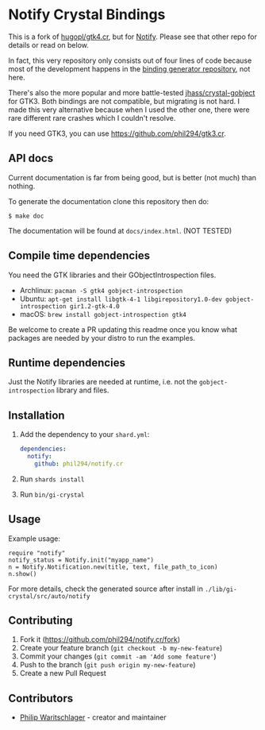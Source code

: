 # Notify Crystal Bindings

This is a fork of [hugopl/gtk4.cr](https://github.com/hugopl/gtk4.cr), but for [Notify](https://lazka.github.io/pgi-docs/#Notify-0.7). Please see that other repo for details or read on below.

In fact, this very repository only consists out of four lines of code because most of the development happens in the [binding generator repository](https://github.com/hugopl/gi-crystal), not here.

There's also the more popular and more battle-tested [jhass/crystal-gobject](https://github.com/jhass/crystal-gobject) for GTK3. Both bindings are not compatible, but migrating is not hard. I made this very alternative because when I used the other one, there were rare different rare crashes which I couldn't resolve.

If you need GTK3, you can use https://github.com/phil294/gtk3.cr.

## API docs

Current documentation is far from being good, but is better (not much) than nothing.

To generate the documentation clone this repository then do:

```
$ make doc
```

The documentation will be found at `docs/index.html`. (NOT TESTED)


## Compile time dependencies

You need the GTK libraries and their GObjectIntrospection files.

- Archlinux: `pacman -S gtk4 gobject-introspection`
- Ubuntu: `apt-get install libgtk-4-1 libgirepository1.0-dev gobject-introspection gir1.2-gtk-4.0`
- macOS: `brew install gobject-introspection gtk4`

Be welcome to create a PR updating this readme once you know what packages are needed by your distro to run the
examples.

## Runtime dependencies

Just the Notify libraries are needed at runtime, i.e. not the `gobject-introspection` library and files.

## Installation

1. Add the dependency to your `shard.yml`:

   ```yaml
   dependencies:
     notify:
       github: phil294/notify.cr
   ```

2. Run `shards install`

3. Run `bin/gi-crystal`

## Usage

Example usage:
```crystal
require "notify"
notify_status = Notify.init("myapp_name")
n = Notify.Notification.new(title, text, file_path_to_icon)
n.show()
```
For more details, check the generated source after install in `./lib/gi-crystal/src/auto/notify`

## Contributing

1. Fork it (<https://github.com/phil294/notify.cr/fork>)
2. Create your feature branch (`git checkout -b my-new-feature`)
3. Commit your changes (`git commit -am 'Add some feature'`)
4. Push to the branch (`git push origin my-new-feature`)
5. Create a new Pull Request

## Contributors

- [Philip Waritschlager](https://github.com/phil294) - creator and maintainer
